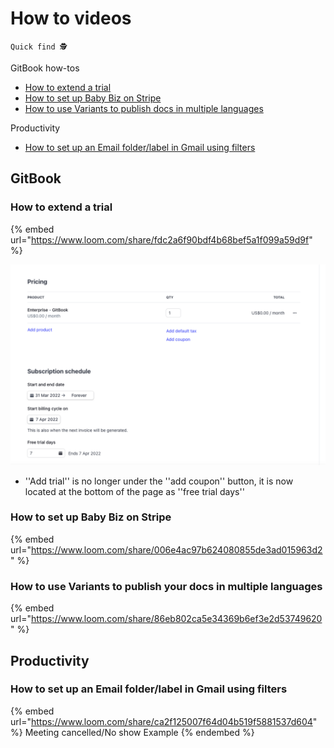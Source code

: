# How to videos

`Quick find 🕵️`

GitBook how-tos

* [How to extend a trial](how-to-videos.md#how-to-extend-a-trial)
* [How to set up Baby Biz on Stripe](how-to-videos.md#how-to-set-up-baby-biz-on-stripe)
* [How to use Variants to publish docs in multiple languages](how-to-videos.md#undefined)

Productivity

* [How to set up an Email folder/label in Gmail using filters](how-to-videos.md#how-to-set-up-an-email-folder-label-in-gmail-using-filters)

## GitBook

### How to extend a trial

{% embed url="https://www.loom.com/share/fdc2a6f90bdf4b68bef5a1f099a59d9f" %}

![Change in userface](<../.gitbook/assets/image (1).png>)

* ''Add trial'' is no longer under the ''add coupon'' button, it is now located at the bottom of the page as ''free trial days''

### **How to set up Baby Biz on Stripe**

{% embed url="https://www.loom.com/share/006e4ac97b624080855de3ad015963d2" %}

### How to use Variants to publish your docs in multiple languages

{% embed url="https://www.loom.com/share/86eb802ca5e34369b6ef3e2d53749620" %}

## Productivity

### How to set up an Email folder/label in Gmail using filters&#x20;

{% embed url="https://www.loom.com/share/ca2f125007f64d04b519f5881537d604" %}
Meeting cancelled/No show Example
{% endembed %}



